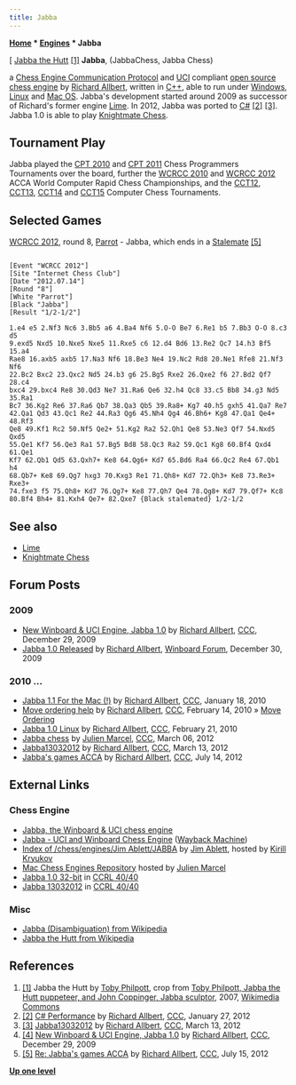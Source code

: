 ```yaml
---
title: Jabba
---
```

**[Home](Home "Home") \* [Engines](Engines "Engines") \* Jabba**



[ [Jabba the Hutt](https://en.wikipedia.org/wiki/Jabba_the_Hutt) <a id="cite-note-1" href="#cite-ref-1">[1]</a>
**Jabba**, (JabbaChess, Jabba Chess)  

a [Chess Engine Communication Protocol](Chess_Engine_Communication_Protocol "Chess Engine Communication Protocol") and [UCI](UCI "UCI") compliant [open source chess engine](Category:Open_Source "Category:Open Source") by [Richard Allbert](Richard_Allbert "Richard Allbert"), written in [C++](Cpp "Cpp"), able to run under [Windows](Windows "Windows"), [Linux](Linux "Linux") and [Mac OS](Mac_OS "Mac OS"). 
Jabba's development started around 2009 as successor of Richard's former engine [Lime](Lime "Lime"). 
In 2012, Jabba was ported to [C#](C_sharp "C sharp") <a id="cite-note-2" href="#cite-ref-2">[2]</a> <a id="cite-note-3" href="#cite-ref-3">[3]</a>. 
Jabba 1.0 is able to play [Knightmate Chess](Knightmate_Chess "Knightmate Chess"). 



## Tournament Play


Jabba played the [CPT 2010](CPT_2010 "CPT 2010") and [CPT 2011](CPT_2011 "CPT 2011") Chess Programmers Tournaments over the board, further the [WCRCC 2010](WCRCC_2010 "WCRCC 2010") and [WCRCC 2012](WCRCC_2012 "WCRCC 2012") ACCA World Computer Rapid Chess Championships, and the [CCT12](CCT12 "CCT12"), [CCT13](CCT13 "CCT13"), [CCT14](CCT14 "CCT14") and [CCT15](CCT15 "CCT15") Computer Chess Tournaments.



## Selected Games


[WCRCC 2012](WCRCC_2012 "WCRCC 2012"), round 8, [Parrot](Parrot "Parrot") - Jabba, which ends in a [Stalemate](Stalemate "Stalemate") <a id="cite-note-5" href="#cite-ref-5">[5]</a>




```

[Event "WCRCC 2012"]
[Site "Internet Chess Club"]
[Date "2012.07.14"]
[Round "8"]
[White "Parrot"]
[Black "Jabba"]
[Result "1/2-1/2"]

1.e4 e5 2.Nf3 Nc6 3.Bb5 a6 4.Ba4 Nf6 5.O-O Be7 6.Re1 b5 7.Bb3 O-O 8.c3 d5 
9.exd5 Nxd5 10.Nxe5 Nxe5 11.Rxe5 c6 12.d4 Bd6 13.Re2 Qc7 14.h3 Bf5 15.a4 
Rae8 16.axb5 axb5 17.Na3 Nf6 18.Be3 Ne4 19.Nc2 Rd8 20.Ne1 Rfe8 21.Nf3 Nf6 
22.Bc2 Bxc2 23.Qxc2 Nd5 24.b3 g6 25.Bg5 Rxe2 26.Qxe2 f6 27.Bd2 Qf7 28.c4 
bxc4 29.bxc4 Re8 30.Qd3 Ne7 31.Ra6 Qe6 32.h4 Qc8 33.c5 Bb8 34.g3 Nd5 35.Ra1 
Bc7 36.Kg2 Re6 37.Ra6 Qb7 38.Qa3 Qb5 39.Ra8+ Kg7 40.h5 gxh5 41.Qa7 Re7 
42.Qa1 Qd3 43.Qc1 Re2 44.Ra3 Qg6 45.Nh4 Qg4 46.Bh6+ Kg8 47.Qa1 Qe4+ 48.Rf3 
Qe8 49.Kf1 Rc2 50.Nf5 Qe2+ 51.Kg2 Ra2 52.Qh1 Qe8 53.Ne3 Qf7 54.Nxd5 Qxd5 
55.Qe1 Kf7 56.Qe3 Ra1 57.Bg5 Bd8 58.Qc3 Ra2 59.Qc1 Kg8 60.Bf4 Qxd4 61.Qe1 
Kf7 62.Qb1 Qd5 63.Qxh7+ Ke8 64.Qg6+ Kd7 65.Bd6 Ra4 66.Qc2 Re4 67.Qb1 h4 
68.Qb7+ Ke8 69.Qg7 hxg3 70.Kxg3 Re1 71.Qh8+ Kd7 72.Qh3+ Ke8 73.Re3+ Rxe3+ 
74.fxe3 f5 75.Qh8+ Kd7 76.Qg7+ Ke8 77.Qh7 Qe4 78.Qg8+ Kd7 79.Qf7+ Kc8 
80.Bf4 Bh4+ 81.Kxh4 Qe7+ 82.Qxe7 {Black stalemated} 1/2-1/2

```

## See also


* [Lime](Lime "Lime")
* [Knightmate Chess](Knightmate_Chess "Knightmate Chess")


## Forum Posts


### 2009


* [New Winboard & UCI Engine, Jabba 1.0](http://www.talkchess.com/forum/viewtopic.php?t=31341) by [Richard Allbert](Richard_Allbert "Richard Allbert"), [CCC](CCC "CCC"), December 29, 2009
* [Jabba 1.0 Released](http://www.open-aurec.com/wbforum/viewtopic.php?f=2&t=50681&p=192408) by [Richard Allbert](Richard_Allbert "Richard Allbert"), [Winboard Forum](Computer_Chess_Forums "Computer Chess Forums"), December 30, 2009


### 2010 ...


* [Jabba 1.1 For the Mac (!)](http://www.talkchess.com/forum/viewtopic.php?t=31804) by [Richard Allbert](Richard_Allbert "Richard Allbert"), [CCC](CCC "CCC"), January 18, 2010
* [Move ordering help](http://www.talkchess.com/forum3/viewtopic.php?f=7&t=32611) by [Richard Allbert](Richard_Allbert "Richard Allbert"), [CCC](CCC "CCC"), February 14, 2010 » [Move Ordering](Move_Ordering "Move Ordering")
* [Jabba 1.0 Linux](http://www.talkchess.com/forum/viewtopic.php?t=32808) by [Richard Allbert](Richard_Allbert "Richard Allbert"), [CCC](CCC "CCC"), February 21, 2010
* [Jabba chess](http://www.talkchess.com/forum/viewtopic.php?t=42771) by [Julien Marcel](Julien_Marcel "Julien Marcel"), [CCC](CCC "CCC"), March 06, 2012
* [Jabba13032012](http://www.talkchess.com/forum/viewtopic.php?t=42857) by [Richard Allbert](Richard_Allbert "Richard Allbert"), [CCC](CCC "CCC"), March 13, 2012
* [Jabba's games ACCA](http://www.talkchess.com/forum/viewtopic.php?t=44430) by [Richard Allbert](Richard_Allbert "Richard Allbert"), [CCC](CCC "CCC"), July 14, 2012


## External Links


### Chess Engine


* [Jabba, the Winboard & UCI chess engine](http://jabbachess.blogspot.com/)
* [Jabba - UCI and Winboard Chess Engine](https://web.archive.org/web/20140519133907/http://www.rja-software.com/Jabba.php) ([Wayback Machine](https://en.wikipedia.org/wiki/Wayback_Machine))
* [Index of /chess/engines/Jim Ablett/JABBA](http://kirr.homeunix.org/chess/engines/Jim%20Ablett/JABBA/) by [Jim Ablett](Jim_Ablett "Jim Ablett"), hosted by [Kirill Kryukov](Kirill_Kryukov "Kirill Kryukov")
* [Mac Chess Engines Repository](http://julien.marcel.free.fr/macchess/Chess_on_Mac/Engines.html) hosted by [Julien Marcel](Julien_Marcel "Julien Marcel")
* [Jabba 1.0 32-bit](http://www.computerchess.org.uk/ccrl/4040/cgi/engine_details.cgi?match_length=30&print=Details&each_game=1&eng=Jabba%201.0%2032-bit#Jabba_1_0_32-bit) in [CCRL 40/40](CCRL "CCRL")
* [Jabba 13032012](http://www.computerchess.org.uk/ccrl/4040/cgi/engine_details.cgi?match_length=30&each_game=1&print=Details&each_game=1&eng=Jabba%2013032012#Jabba_13032012) in [CCRL 40/40](CCRL "CCRL")


### Misc


* [Jabba (Disambiguation) from Wikipedia](https://en.wikipedia.org/wiki/Jabba)
* [Jabba the Hutt from Wikipedia](https://en.wikipedia.org/wiki/Jabba_the_Hutt)


## References


1. <a id="cite-ref-1" href="#cite-note-1">[1]</a> Jabba the Hutt by [Toby Philpott](https://en.wikipedia.org/wiki/Toby_Philpott), crop from [Toby Philpott, Jabba the Hutt puppeteer, and John Coppinger, Jabba sculptor](https://commons.wikimedia.org/wiki/File:Philpott_coppinger.jpg), 2007, [Wikimedia Commons](https://en.wikipedia.org/wiki/Wikimedia_Commons)
2. <a id="cite-ref-2" href="#cite-note-2">[2]</a> [C# Performance](http://www.talkchess.com/forum/viewtopic.php?t=42186) by [Richard Allbert](Richard_Allbert "Richard Allbert"), [CCC](CCC "CCC"), January 27, 2012
3. <a id="cite-ref-3" href="#cite-note-3">[3]</a> [Jabba13032012](http://www.talkchess.com/forum/viewtopic.php?t=42857) by [Richard Allbert](Richard_Allbert "Richard Allbert"), [CCC](CCC "CCC"), March 13, 2012
4. <a id="cite-ref-4" href="#cite-note-4">[4]</a> [New Winboard & UCI Engine, Jabba 1.0](http://www.talkchess.com/forum/viewtopic.php?t=31341) by [Richard Allbert](Richard_Allbert "Richard Allbert"), [CCC](CCC "CCC"), December 29, 2009
5. <a id="cite-ref-5" href="#cite-note-5">[5]</a> [Re: Jabba's games ACCA](http://www.talkchess.com/forum/viewtopic.php?t=44430&start=7) by [Richard Allbert](Richard_Allbert "Richard Allbert"), [CCC](CCC "CCC"), July 15, 2012

**[Up one level](Engines "Engines")**







 
